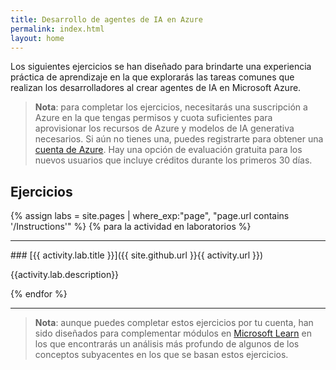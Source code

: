 ```yaml
---
title: Desarrollo de agentes de IA en Azure
permalink: index.html
layout: home
---
```


Los siguientes ejercicios se han diseñado para brindarte una experiencia práctica de aprendizaje en la que explorarás las tareas comunes que realizan los desarrolladores al crear agentes de IA en Microsoft Azure.

> **Nota**: para completar los ejercicios, necesitarás una suscripción a Azure en la que tengas permisos y cuota suficientes para aprovisionar los recursos de Azure y modelos de IA generativa necesarios. Si aún no tienes una, puedes registrarte para obtener una [cuenta de Azure](https://azure.microsoft.com/free). Hay una opción de evaluación gratuita para los nuevos usuarios que incluye créditos durante los primeros 30 días.

## Ejercicios

{% assign labs = site.pages | where_exp:"page", "page.url contains '/Instructions'" %} {% para la actividad en laboratorios %}
<hr>
### [{{ activity.lab.title }}]({{ site.github.url }}{{ activity.url }})

{{activity.lab.description}}

{% endfor %}

<hr>

> **Nota**: aunque puedes completar estos ejercicios por tu cuenta, han sido diseñados para complementar módulos en [Microsoft Learn](https://learn.microsoft.com/training/paths/develop-ai-agents-on-azure/) en los que encontrarás un análisis más profundo de algunos de los conceptos subyacentes en los que se basan estos ejercicios.
